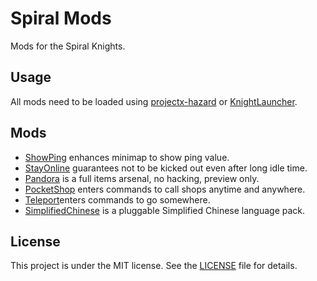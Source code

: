 # Spiral Mods

Mods for the Spiral Knights.

## Usage

All mods need to be loaded using [projectx-hazard](https://github.com/spiralstudio/projectx-hazard) or [KnightLauncher](https://github.com/lucasluqui/KnightLauncher).

## Mods

- [ShowPing](showping) enhances minimap to show ping value.
- [StayOnline](stayonline) guarantees not to be kicked out even after long idle time.
- [Pandora](pandora) is a full items arsenal, no hacking, preview only.
- [PocketShop](pocketshop) enters commands to call shops anytime and anywhere.
- [Teleport](teleport)enters commands to go somewhere.
- [SimplifiedChinese](simplifiedchinese) is a pluggable Simplified Chinese language pack.

## License

This project is under the MIT license. See the [LICENSE](LICENSE) file for details.